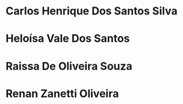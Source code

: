 # Carlos Henrique Dos Santos Silva
# Heloísa Vale Dos Santos
# Raissa De Oliveira Souza
# Renan Zanetti Oliveira

